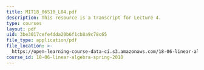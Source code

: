 ```yaml
---
title: MIT18_06S10_L04.pdf
description: This resource is a transcript for Lecture 4.
type: courses
layout: pdf
uid: 3be3017cefe4dda20b6f1cb8a9c78c65
file_type: application/pdf
file_location: >-
  https://open-learning-course-data-ci.s3.amazonaws.com/18-06-linear-algebra-spring-2010/3be3017cefe4dda20b6f1cb8a9c78c65_MIT18_06S10_L04.pdf
course_id: 18-06-linear-algebra-spring-2010
---
```

